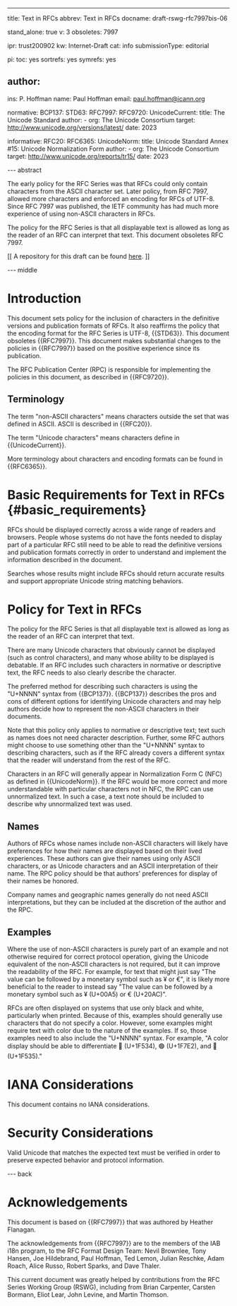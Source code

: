 ---
title: Text in RFCs
abbrev: Text in RFCs
docname: draft-rswg-rfc7997bis-06

stand_alone: true
v: 3
obsoletes: 7997

ipr: trust200902
kw: Internet-Draft
cat: info
submissionType: editorial

pi:
  toc: yes
  sortrefs: yes
  symrefs: yes

author:
 -
   ins: P. Hoffman
   name: Paul Hoffman
   email: paul.hoffman@icann.org

normative:
  BCP137:
  STD63:
  RFC7997:
  RFC9720:
  UnicodeCurrent:
    title: The Unicode Standard
    author:
    - org: The Unicode Consortium
    target: http://www.unicode.org/versions/latest/
    date: 2023

informative:
  RFC20:
  RFC6365:
  UnicodeNorm:
    title: Unicode Standard Annex #15: Unicode Normalization Form
    author:
    - org: The Unicode Consortium
    target: http://www.unicode.org/reports/tr15/
    date: 2023

--- abstract

The early policy for the RFC Series was that RFCs could only contain characters from the ASCII character set.
Later policy, from RFC 7997, allowed more characters and enforced an encoding for RFCs of UTF-8.
Since RFC 7997 was published, the IETF community has had much more experience of using non-ASCII characters in RFCs.

The policy for the RFC Series is that all displayable text is allowed as long as the reader of an RFC can interpret that text.
This document obsoletes RFC 7997.

\[\[ A repository for this draft can be found [here](https://github.com/paulehoffman/7997bis). \]\]

--- middle

# Introduction

This document sets policy for the inclusion of characters in the definitive versions and publication formats of RFCs.
It also reaffirms the policy that the encoding format for the RFC Series is UTF-8, {{STD63}}.
This document obsoletes {{RFC7997}}.
This document makes substantial changes to the policies in {{RFC7997}} based on the positive experience since its publication.

The RFC Publication Center (RPC) is responsible for implementing the policies in this document, as described in {{RFC9720}}.

## Terminology

The term "non-ASCII characters" means characters outside the set that was defined in ASCII.
ASCII is described in {{RFC20}}.

The term "Unicode characters" means characters define in {{UnicodeCurrent}}.

More terminology about characters and encoding formats can be found in {{RFC6365}}.

# Basic Requirements for Text in RFCs {#basic_requirements}

RFCs should be displayed correctly across a wide range of readers and browsers.
People whose systems do not have the fonts needed to display part of a particular RFC still need to be able to read the definitive versions and publication formats correctly in order to understand and implement the information described in the document.

Searches whose results might include RFCs should return accurate results and support appropriate Unicode string matching behaviors.

# Policy for Text in RFCs

The policy for the RFC Series is that all displayable text is allowed as long as the reader of an RFC can interpret that text.

There are many Unicode characters that obviously cannot be displayed (such as control characters), and many whose ability to be displayed is debatable.
If an RFC includes such characters in normative or descriptive text, the RFC needs to also clearly describe the character.

The preferred method for describing such characters is using the "U+NNNN" syntax from {{BCP137}}.
{{BCP137}} describes the pros and cons of different options for identifying Unicode characters and may help authors decide how to represent the non-ASCII characters in their documents.

Note that this policy only applies to normative or descriptive text; text such as names does not need character description.
Further, some RFC authors might choose to use something other than the "U+NNNN" syntax to describing characters, such as if the RFC already covers a different syntax that the reader will understand from the rest of the RFC.

Characters in an RFC will generally appear in Normalization Form C (NFC) as defined in {{UnicodeNorm}}.
If the RFC would be more correct and more understandable with particular characters not in NFC, the RPC can use unnormalized text.
In such a case, a text note should be included to describe why unnormalized text was used.

## Names

Authors of RFCs whose names include non-ASCII characters will likely have preferences for how their names are displayed based on their lived experiences.
These authors can give their names using only ASCII characters, or as Unicode characters and an ASCII interpretation of their name.
The RPC policy should be that authors' preferences for display of their names be honored.

Company names and geographic names generally do not need ASCII interpretations, but they can be included at the discretion of the author and the RPC.

## Examples

Where the use of non-ASCII characters is purely part of an example and not otherwise required for correct protocol operation, giving the Unicode equivalent of the non-ASCII characters is not required, but it can improve the readability of the RFC.
For example, for text that might just say "The value can be followed by a monetary symbol such as ¥ or €", it is likely more beneficial to the reader to instead say "The value can be followed by a monetary symbol such as ¥ (U+00A5) or € (U+20AC)".

RFCs are often displayed on systems that use only black and white, particularly when printed.
Because of this, examples should generally use characters that do not specify a color.
However, some examples might require text with color due to the nature of the examples.
If so, those examples need to also include the "U+NNNN" syntax.
For example, "A color display should be able to differentiate 🔴 (U+1F534), 🟢 (U+1F7E2), and 🔵 (U+1F535)."

# IANA Considerations

This document contains no IANA considerations.

# Security Considerations

Valid Unicode that matches the expected text must be verified in order to preserve expected behavior and protocol information.

--- back

# Acknowledgements

This document is based on {{RFC7997}} that was authored by Heather Flanagan.

The acknowledgements from {{RFC7997}} are
to the members of the IAB i18n program,
to the RFC Format Design Team:
Nevil Brownlee, Tony Hansen, Joe
Hildebrand, Paul Hoffman, Ted Lemon, Julian Reschke, Adam Roach,
Alice Russo, Robert Sparks, and Dave Thaler.

This current document was greatly helped by contributions from the RFC Series Working Group (RSWG), including from
Brian Carpenter,
Carsten Bormann,
Eliot Lear,
John Levine,
and
Martin Thomson.
